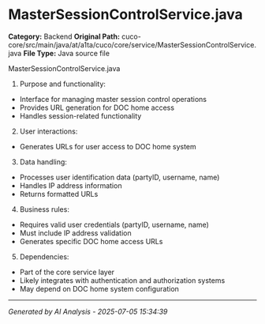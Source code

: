 # MasterSessionControlService.java

**Category:** Backend
**Original Path:** cuco-core/src/main/java/at/a1ta/cuco/core/service/MasterSessionControlService.java
**File Type:** Java source file

MasterSessionControlService.java
1. Purpose and functionality:
- Interface for managing master session control operations
- Provides URL generation for DOC home access
- Handles session-related functionality

2. User interactions:
- Generates URLs for user access to DOC home system

3. Data handling:
- Processes user identification data (partyID, username, name)
- Handles IP address information
- Returns formatted URLs

4. Business rules:
- Requires valid user credentials (partyID, username, name)
- Must include IP address validation
- Generates specific DOC home access URLs

5. Dependencies:
- Part of the core service layer
- Likely integrates with authentication and authorization systems
- May depend on DOC home system configuration

---
*Generated by AI Analysis - 2025-07-05 15:34:39*
